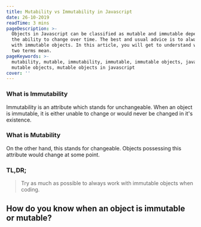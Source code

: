 ```yaml
---
title: Mutability vs Immutability in Javascript
date: 26-10-2019
readTime: 3 mins
pageDescription: >-
  Objects in Javascript can be classified as mutable and immutable depending on
  the ability to change over time. The best and usual advice is to always work
  with immutable objects. In this article, you will get to understand what the
  two terms mean.
pageKeywords: >-
  mutability, mutable, immutability, immutable, immutable objects, javascript,
  mutable objects, mutable objects in javascript
cover: ''
---
```

### What is Immutability
Immutability is an attribute which stands for unchangeable. When an object is immutable, it is either unable to change or would never be changed in it's existence.
### What is Mutability
On the other hand, this stands for changeable. Objects possessing this attribute would change at some point.

### TL,DR;
> Try as much as possible to always work with immutable objects when coding.

## How do you know when an object is immutable or mutable?
